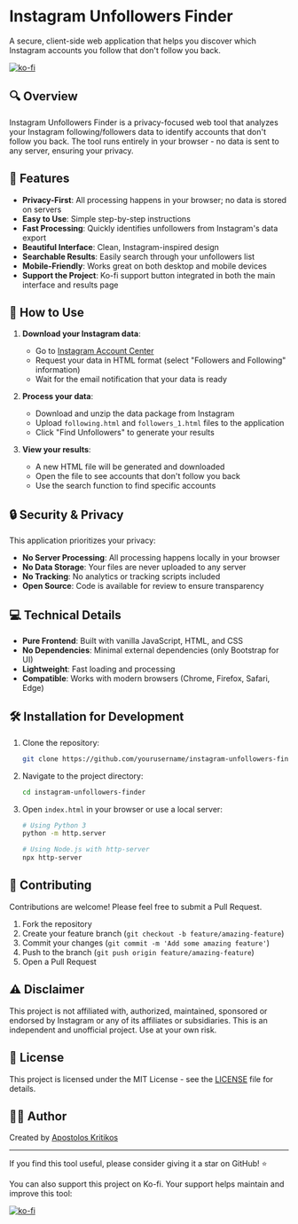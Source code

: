 # Instagram Unfollowers Finder

A secure, client-side web application that helps you discover which Instagram accounts you follow that don't follow you back.

[![ko-fi](https://ko-fi.com/img/githubbutton_sm.svg)](https://ko-fi.com/V7V31L6V4)

## 🔍 Overview

Instagram Unfollowers Finder is a privacy-focused web tool that analyzes your Instagram following/followers data to identify accounts that don't follow you back. The tool runs entirely in your browser - no data is sent to any server, ensuring your privacy.

## 🌟 Features

- **Privacy-First**: All processing happens in your browser; no data is stored on servers
- **Easy to Use**: Simple step-by-step instructions
- **Fast Processing**: Quickly identifies unfollowers from Instagram's data export
- **Beautiful Interface**: Clean, Instagram-inspired design
- **Searchable Results**: Easily search through your unfollowers list
- **Mobile-Friendly**: Works great on both desktop and mobile devices
- **Support the Project**: Ko-fi support button integrated in both the main interface and results page

## 🚀 How to Use

1. **Download your Instagram data**:
   - Go to [Instagram Account Center](https://accountscenter.instagram.com/info_and_permissions/dyi/)
   - Request your data in HTML format (select "Followers and Following" information)
   - Wait for the email notification that your data is ready

2. **Process your data**:
   - Download and unzip the data package from Instagram
   - Upload `following.html` and `followers_1.html` files to the application
   - Click "Find Unfollowers" to generate your results

3. **View your results**:
   - A new HTML file will be generated and downloaded
   - Open the file to see accounts that don't follow you back
   - Use the search function to find specific accounts

## 🔒 Security & Privacy

This application prioritizes your privacy:

- **No Server Processing**: All processing happens locally in your browser
- **No Data Storage**: Your files are never uploaded to any server
- **No Tracking**: No analytics or tracking scripts included
- **Open Source**: Code is available for review to ensure transparency

## 💻 Technical Details

- **Pure Frontend**: Built with vanilla JavaScript, HTML, and CSS
- **No Dependencies**: Minimal external dependencies (only Bootstrap for UI)
- **Lightweight**: Fast loading and processing
- **Compatible**: Works with modern browsers (Chrome, Firefox, Safari, Edge)

## 🛠️ Installation for Development

1. Clone the repository:
   ```bash
   git clone https://github.com/yourusername/instagram-unfollowers-finder.git
   ```

2. Navigate to the project directory:
   ```bash
   cd instagram-unfollowers-finder
   ```

3. Open `index.html` in your browser or use a local server:
   ```bash
   # Using Python 3
   python -m http.server
   
   # Using Node.js with http-server
   npx http-server
   ```

## 🤝 Contributing

Contributions are welcome! Please feel free to submit a Pull Request.

1. Fork the repository
2. Create your feature branch (`git checkout -b feature/amazing-feature`)
3. Commit your changes (`git commit -m 'Add some amazing feature'`)
4. Push to the branch (`git push origin feature/amazing-feature`)
5. Open a Pull Request

## ⚠️ Disclaimer

This project is not affiliated with, authorized, maintained, sponsored or endorsed by Instagram or any of its affiliates or subsidiaries. This is an independent and unofficial project. Use at your own risk.

## 📝 License

This project is licensed under the MIT License - see the [LICENSE](LICENSE) file for details.

## 👨‍💻 Author

Created by [Apostolos Kritikos](https://linkedin.com/in/apostoloskritikos)

---

If you find this tool useful, please consider giving it a star on GitHub! ⭐ 

You can also support this project on Ko-fi. Your support helps maintain and improve this tool:

[![ko-fi](https://ko-fi.com/img/githubbutton_sm.svg)](https://ko-fi.com/V7V31L6V4) 